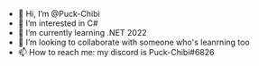 - 👋 Hi, I’m @Puck-Chibi
- 👀 I’m interested in C#
- 🌱 I’m currently learning .NET 2022
- 💞️ I’m looking to collaborate with someone who's leanrning too
- 📫 How to reach me: my discord is Puck-Chibi#6826

<!---
Puck-Chibi/Puck-Chibi is a ✨ special ✨ repository because its `README.md` (this file) appears on your GitHub profile.
You can click the Preview link to take a look at your changes.
--->
